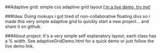 ##Adaptive grid: simple css adaptive grid layout
[I'm a live demo, try me!](http://luca.design/projects/adaptiveGrid/demo/adaptiveGridDemo.html)

###Idea:
Doing mokups i got tired of non-collaborative floating divs so i made this very simple adaptive grid to quickly start a new project... and share it on github.

###About project:
It's a very simple self explanatory layout, each class has a % width. See adaptiveGridDemo.html for a quick demo or just follow the live demo link.
